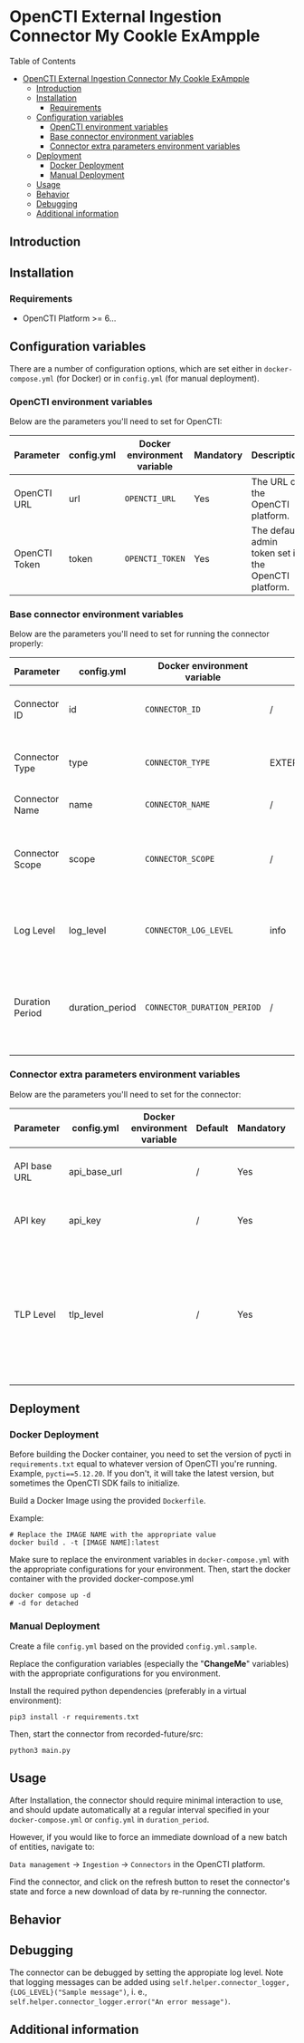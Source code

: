 # OpenCTI External Ingestion Connector My CookIe ExAmpple

<!--
General description of the connector
* What it does
* How it works
* Special requirements
* Use case description
* ...
-->

Table of Contents

- [OpenCTI External Ingestion Connector My CookIe ExAmpple](#opencti-external-ingestion-connector-my-cookie-exampple)
  - [Introduction](#introduction)
  - [Installation](#installation)
    - [Requirements](#requirements)
  - [Configuration variables](#configuration-variables)
    - [OpenCTI environment variables](#opencti-environment-variables)
    - [Base connector environment variables](#base-connector-environment-variables)
    - [Connector extra parameters environment variables](#connector-extra-parameters-environment-variables)
  - [Deployment](#deployment)
    - [Docker Deployment](#docker-deployment)
    - [Manual Deployment](#manual-deployment)
  - [Usage](#usage)
  - [Behavior](#behavior)
  - [Debugging](#debugging)
  - [Additional information](#additional-information)

## Introduction

## Installation

### Requirements

- OpenCTI Platform >= 6...

## Configuration variables

There are a number of configuration options, which are set either in `docker-compose.yml` (for Docker) or
in `config.yml` (for manual deployment).

### OpenCTI environment variables

Below are the parameters you'll need to set for OpenCTI:

| Parameter     | config.yml | Docker environment variable | Mandatory | Description                                          |
|---------------|------------|-----------------------------|-----------|------------------------------------------------------|
| OpenCTI URL   | url        | `OPENCTI_URL`               | Yes       | The URL of the OpenCTI platform.                     |
| OpenCTI Token | token      | `OPENCTI_TOKEN`             | Yes       | The default admin token set in the OpenCTI platform. |

### Base connector environment variables

Below are the parameters you'll need to set for running the connector properly:

| Parameter                             | config.yml                  | Docker environment variable             | Default                                                                                                                                                                                                                                                                                                                                                                                               | Mandatory   | Description                                                                                                                                                                                                                                                                                                                                                                                                                                                 |
| -----------------                     | ------------                | -----------------------------           | -----------------                                                                                                                                                                                                                                                                                                                                                                                     | ----------- | ------------------------------------------------------------------------------------------                                                                                                                                                                                                                                                                                                                                                                  |
| Connector ID                          | id                          | `CONNECTOR_ID`                          | /                                                                                                                                                                                                                                                                                                                                                                                                     | Yes         | A unique `UUIDv4` identifier for this connector instance.                                                                                                                                                                                                                                                                                                                                                                                                   |
| Connector Type                        | type                        | `CONNECTOR_TYPE`                        | EXTERNAL_IMPORT | Yes         | Should always be set to `EXTERNAL_IMPORT` for this connector. |
| Connector Name                        | name                        | `CONNECTOR_NAME`                        | /                                                                                                                                                                                                                                                                                                                                                                                                     | Yes         | Name of the connector.                                                                                                                                                                                                                                                                                                                                                                                                                                      |
| Connector Scope                       | scope                       | `CONNECTOR_SCOPE`                       | /                                                                                                                                                                                                                                                                                                                                                                                                     | Yes         | The scope or type of data the connector is importing, either a MIME type or Stix Object.                                                                                                                                                                                                                                                                                                                                                                    |
| Log Level                             | log_level                   | `CONNECTOR_LOG_LEVEL`                   | info                                                                                                                                                                                                                                                                                                                                                                                                  | Yes         | Determines the verbosity of the logs. Options are `debug`, `info`, `warn`, or `error`.                                                                                                                                                                                                                                                                                                                                                                      |
| Duration Period                       | duration_period             | `CONNECTOR_DURATION_PERIOD`             | /                                                                                                                                                                                                                                                                                                                                                                                                     | Yes         | The interval at which the connector runs, in ISO8601 format. Example: PT30M for 30 minutes.                                                                                                                                                                                                                                                                                                                                                                 |

### Connector extra parameters environment variables

Below are the parameters you'll need to set for the connector:

| Parameter      | config.yml     | Docker environment variable   | Default   | Mandatory   | Description                                                                                                        |
| -------------- | -------------- | ----------------------------- | --------- | ----------- | -------------                                                                                                      |
| API base URL   | api_base_url   |                               | /         | Yes         | The base URL of the API to connect to.                                                                             |
| API key        | api_key        |                               | /         | Yes         | The API key to authenticate with the API.                                                                          |
| TLP Level      | tlp_level      |                               | /         | Yes         | The TLP level to assign to the imported data. Available values are: clear, white, green, amber, amber+strict, red. |


## Deployment

### Docker Deployment

Before building the Docker container, you need to set the version of pycti in `requirements.txt` equal to whatever
version of OpenCTI you're running. Example, `pycti==5.12.20`. If you don't, it will take the latest version, but
sometimes the OpenCTI SDK fails to initialize.

Build a Docker Image using the provided `Dockerfile`.

Example:

```shell
# Replace the IMAGE NAME with the appropriate value
docker build . -t [IMAGE NAME]:latest
```

Make sure to replace the environment variables in `docker-compose.yml` with the appropriate configurations for your
environment. Then, start the docker container with the provided docker-compose.yml

```shell
docker compose up -d
# -d for detached
```

### Manual Deployment

Create a file `config.yml` based on the provided `config.yml.sample`.

Replace the configuration variables (especially the "**ChangeMe**" variables) with the appropriate configurations for
you environment.

Install the required python dependencies (preferably in a virtual environment):

```shell
pip3 install -r requirements.txt
```

Then, start the connector from recorded-future/src:

```shell
python3 main.py
```

## Usage

After Installation, the connector should require minimal interaction to use, and should update automatically at a regular interval specified in your `docker-compose.yml` or `config.yml` in `duration_period`.

However, if you would like to force an immediate download of a new batch of entities, navigate to:

`Data management` -> `Ingestion` -> `Connectors` in the OpenCTI platform.

Find the connector, and click on the refresh button to reset the connector's state and force a new
download of data by re-running the connector.

## Behavior

<!--
Describe how the connector functions:
* What data is ingested, updated, or modified
* Important considerations for users when utilizing this connector
* Additional relevant details
-->


## Debugging

The connector can be debugged by setting the appropiate log level.
Note that logging messages can be added using `self.helper.connector_logger,{LOG_LEVEL}("Sample message")`, i.
e., `self.helper.connector_logger.error("An error message")`.

<!-- Any additional information to help future users debug and report detailed issues concerning this connector -->

## Additional information

<!--
Any additional information about this connector
* What information is ingested/updated/changed
* What should the user take into account when using this connector
* ...
-->
